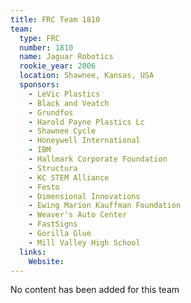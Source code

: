 ```yaml
---
title: FRC Team 1810
team:
  type: FRC
  number: 1810
  name: Jaguar Robotics
  rookie_year: 2006
  location: Shawnee, Kansas, USA
  sponsors:
    - LeVic Plastics
    - Black and Veatch
    - Grundfos
    - Harold Payne Plastics Lc
    - Shawnee Cycle
    - Honeywell International
    - IBM
    - Hallmark Corporate Foundation
    - Structura
    - KC STEM Alliance
    - Festo
    - Dimensional Innovations
    - Ewing Marion Kauffman Foundation
    - Weaver's Auto Center
    - FastSigns
    - Gorilla Glue
    - Mill Valley High School
  links:
    Website: 
---
```

No content has been added for this team